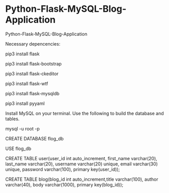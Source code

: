 # Python-Flask-MySQL-Blog-Application
Python-Flask-MySQL-Blog-Application

Necessary depencencies:

pip3 install flask   

pip3 install flask-bootstrap

pip3 install flask-ckeditor

pip3 install flask-wtf 

pip3 install flask-mysqldb  

pip3 install pyyaml

Install MySQL on your terminal. Use the following to build the database and tables.

mysql -u root -p 

CREATE DATABASE flog_db

USE flog_db

CREATE TABLE user(user_id int auto_increment, first_name varchar(20), last_name varchar(20), username varchar(20) unique, email varchar(30) unique, password varchar(100), primary key(user_id));

CREATE TABLE blog(blog_id int auto_increment,title varchar(100), author varchar(40), body varchar(1000), primary key(blog_id));


